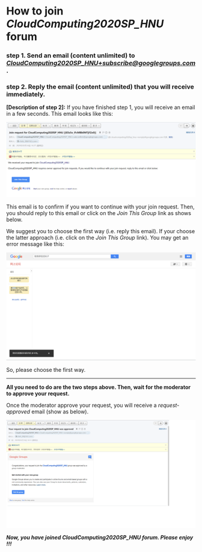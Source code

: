 # How to join *CloudComputing2020SP_HNU* forum

### step 1. Send an email (content unlimited) to ***CloudComputing2020SP_HNU+subscribe@googlegroups.com***.

### step 2. Reply the email (content unlimited) that you will receive immediately. 

**[Description of step 2]:** If you have finished step 1, you will receive an email in a few seconds. This email looks like this:

<div align=center>

![rq_confirm_email](img/rq_confirm_email.png "the join request confirmation email")
</div>

This email is to confirm if you want to continue with your join request. Then, you should reply to this email or click on the *Join This Group* link as shows below. 

We suggest you to choose the first way (i.e. reply this email). If your choose the latter approach (i.e. click on the *Join This Group* link). You may get an error message like this: 

<div align=center>

![link_error](img/link_error.png "error message")
</div>

So, please choose the first way.

***

**All you need to do are the two steps above. Then, wait for the moderator to approve your request.**

Once the moderator approve your request, you will receive a *request-approved* email (show as below). 

<div align=center>

![request_approved](img/request_approved.png "request_approved email")
</div>

***Now, you have joined *CloudComputing2020SP_HNU* forum. Please enjoy !!!***